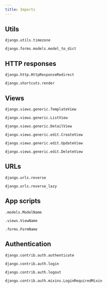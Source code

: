 ```yaml
---
title: Imports
---
```


## Utils

`django.utils.timezone`

`django.forms.models.model_to_dict`

## HTTP responses

`django.http.HttpResponseRedirect`

`django.shortcuts.render`

## Views

`django.views.generic.TemplateView`

`django.views.generic.ListView`

`django.views.generic.DetailView`

`django.views.generic.edit.CreateView`

`django.views.generic.edit.UpdateView`

`django.views.generic.edit.DeleteView`

## URLs

`django.urls.reverse`

`django.urls.reverse_lazy`

## App scripts

`.models.ModelName`

`.views.ViewName`

`.forms.FormName`

## Authentication

`django.contrib.auth.authenticate`

`django.contrib.auth.login`

`django.contrib.auth.logout`

`django.contrib.auth.mixins.LoginRequiredMixin`
